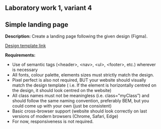Laboratory work 1, variant 4
---------

## Simple landing page

**Description:** Create a landing page following the given design (Figma).

[Design template link](https://www.figma.com/file/pRfvOqsPgu7HrlMPgLKkto/LabWork1-V4)

**Requirements:**

- Use of semantic tags (\<header\>, \<nav\>, \<ul\>, \<footer\>, etc.) wherever is necessary
- All fonts, colour palette, elements sizes must strictly match the design.
- Pixel perfect is also not required, BUT your website should visually match the design template (
  i.e. If the element is horizontally centred on the design, it should look centred on the website)
- All class names must not be meaningless (i.e. class="myClass”) and should follow the same naming convention,
  preferably BEM, but you could come up with your own (just be consistent)
- Basic cross-browser support (website should look correctly on last versions of modern browsers (Chrome, Safari, Edge)
- For now, responsiveness is not required.
